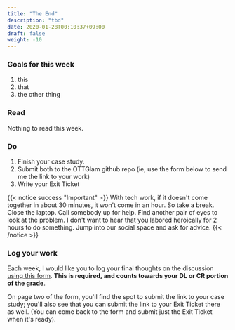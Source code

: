 ```yaml
---
title: "The End"
description: "tbd"
date: 2020-01-28T00:10:37+09:00
draft: false
weight: -10
---
```


### Goals for this week

1. this
2. that
3. the other thing

### Read

Nothing to read this week.


### Do

1. Finish your case study.
2. Submit both to the OTTGlam github repo (ie, use the form below to send me the link to your work)
3. Write your Exit Ticket

{{< notice success "Important" >}} With tech work, if it doesn't come together in about 30 minutes, it won't come in an hour. So take a break. Close the laptop. Call somebody up for help. Find another pair of eyes to look at the problem. I don't want to hear that you labored heroically for 2 hours to do something. Jump into our social space and ask for advice.
{{< /notice >}}

### Log your work

Each week, I would like you to log your final thoughts on the discussion [using this form](https://forms.gle/jg2YzhLrnLMLYSqH7). **This is required, and counts towards your DL or CR portion of the grade**.

On page two of the form, you'll find the spot to submit the link to your case study; you'll also see that you can submit the link to your Exit Ticket there as well. (You can come back to the form and submit just the Exit Ticket when it's ready).
